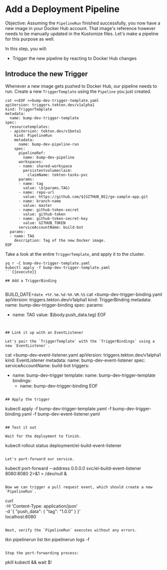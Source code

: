 # Add a Deployment Pipeline

Objective:
Assuming the `PipelineRun` finished successfully, you now have a new image in your Docker Hub account.
That image's reference however needs to be manually updated in the Kustomize files.
Let's make a pipeline for this purpose as well.

In this step, you will:
- Trigger the new pipeline by reacting to Docker Hub changes

## Introduce the new Trigger

Whenever a new image gets pushed to Docker Hub, our pipeline needs to run.
Create a new `TriggerTemplate` using the `Pipeline` you just created.

```
cat <<EOF >>bump-dev-trigger-template.yaml
apiVersion: triggers.tekton.dev/v1alpha1
kind: TriggerTemplate
metadata:
  name: bump-dev-trigger-template
spec:
  resourcetemplates:
  - apiVersion: tekton.dev/v1beta1
    kind: PipelineRun
    metadata:
      name: bump-dev-pipeline-run
    spec:
      pipelineRef:
        name: bump-dev-pipeline
      workspaces:
      - name: shared-workspace
        persistentvolumeclaim:
          claimName: tekton-tasks-pvc
      params:
      - name: tag
        value: \$(params.TAG)
      - name: repo-url
        value: https://github.com/${GITHUB_NS}/go-sample-app.git
      - name: branch-name
        value: master
      - name: github-token-secret
        value: github-token
      - name: github-token-secret-key
        value: GITHUB_TOKEN
      serviceAccountName: build-bot
  params:
  - name: TAG
    description: Tag of the new Docker image.
EOF
```

Take a look at the entire `TriggerTemplate`, and apply it to the cluster.

```
yq r -C bump-dev-trigger-template.yaml
kubectl apply -f bump-dev-trigger-template.yaml
```{{execute}}

## Add a TriggerBinding


```
BUILD_DATE=`date +%Y.%m.%d-%H.%M.%S`
cat <<EOF >bump-dev-trigger-binding.yaml
apiVersion: triggers.tekton.dev/v1alpha1
kind: TriggerBinding
metadata:
  name: bump-dev-trigger-binding
spec:
  params:
  - name: TAG
    value: \$(body.push_data.tag)
EOF
```{{execute}}


## Link it up with an EventListener

Let's pair the `TriggerTemplate` with the `TriggerBindings` using a new `EventListener`.

```
cat <<EOF >bump-dev-event-listener.yaml
apiVersion: triggers.tekton.dev/v1alpha1
kind: EventListener
metadata:
  name: bump-dev-event-listener
spec:
  serviceAccountName: build-bot
  triggers:
  - name: bump-dev-trigger
    template:
      name: bump-dev-trigger-template
    bindings:
    - name: bump-dev-trigger-binding
EOF
```{{execute}}

## Apply the trigger

```
kubectl apply -f bump-dev-trigger-template.yaml -f bump-dev-trigger-binding.yaml -f bump-dev-event-listener.yaml
```{{execute}}

## Test it out

Wait for the deployment to finish.

```
kubectl rollout status deployment/el-build-event-listener
```{{execute}}

Let's port-forward our service.

```
kubectl port-forward --address 0.0.0.0 svc/el-build-event-listener 8080:8080 2>&1 > /dev/null &
```{{execute}}

Now we can trigger a pull request event, which should create a new `PipelineRun`.

```
curl \
    -H 'Content-Type: application/json' \
    -d '{
          "push_data": {
            "tag": "1.0.0"
          }
        }' \
localhost:8080
```{{execute}}

Next, verify the `PipelineRun` executes without any errors.

```
tkn pipelinerun list
tkn pipelinerun logs -f
```{{execute}}

Stop the port-forwarding process:
```
pkill kubectl && wait $!
```{{execute}}

